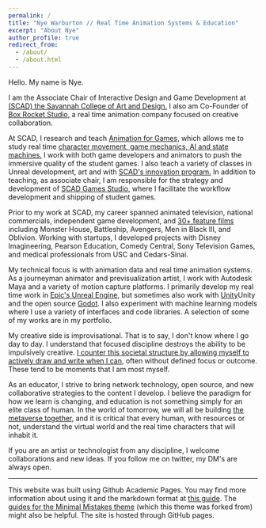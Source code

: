 ```yaml
---
permalink: /
title: "Nye Warburton // Real Time Animation Systems & Education"
excerpt: "About Nye"
author_profile: true
redirect_from:
  - /about/
  - /about.html
---
```


Hello. My name is Nye.


I am the Associate Chair of Interactive Design and Game Development at [(SCAD) the Savannah College of Art and Design.](https://www.scad.edu/academics/programs/interactive-design-and-game-development) I also am Co-Founder of [Box Rocket Studio,](https://www.scad.edu/academics/programs/interactive-design-and-game-development) a real time animation company focused on creative collaboration.

At SCAD, I research and teach [Animation for Games,](http://blog.scad.edu/nwarburt) which allows me to study real time [character movement, game mechanics, AI and state machines.](https://docs.unrealengine.com/en-US/AnimatingObjects/SkeletalMeshAnimation/StateMachines/Overview/index.html) I work with both game developers and animators to push the immersive quality of the student games. I also teach a variety of classes in Unreal development, art and with [SCAD's innovation program.](https://www.scad.edu/about/scadpro) In addition to teaching, as associate chair, I am responsible for the strategy and development of [SCAD Games Studio,](https://scaditgm.blog/scad-games-studio/) where I facilitate the workflow development and shipping of student games.

Prior to my work at SCAD, my career spanned animated television, national commercials, independent game development, and [30+ feature films](https://www.imdb.com/name/nm1100970/) including Monster House, Battleship, Avengers, Men in Black III, and Oblivion. Working with startups, I developed projects with Disney Imagineering, Pearson Education, Comedy Central, Sony Television Games, and medical professionals from USC and Cedars-Sinai.

My technical focus is with animation data and real time animation systems. As a journeyman animator and previsualization artist, I work with Autodesk Maya and a variety of motion capture platforms. I primarily develop my real time work in [Epic's Unreal Engine](https://unrealengine.com), but sometimes also work with [Unity](https://unity.com/)Unity and the open source [Godot](https://godotengine.org/). I also experiment with machine learning models where I use a variety of interfaces and code libraries. A selection of some of my works are in my portfolio.

My creative side is improvisational. That is to say, I don't know where I go day to day. I understand that focused discipline destroys the ability to be impulsively creative. [I counter this societal structure by allowing myself to actively draw and write when I can](http://nyetoon), often without defined focus or outcome. These tend to be moments that I am most myself.

As an educator, I strive to bring network technology, open source, and new collaborative strategies to the content I develop. I believe the paradigm for how we learn is changing, and education is not something simply for an elite class of human. In the world of tomorrow, we will all be building [the metaverse together,](https://www.matthewball.vc/all/themetaverse) and it is critical that every human, with resources or not, understand the virtual world and the real time characters that will inhabit it.

If you are an artist or technologist from any discipline, I welcome collaborations and new ideas. If you follow me on twitter, my DM's are always open.  

------
This website was built using Github Academic Pages. You may find more information about using it and the markdown format at [this guide](https://academicpages.github.io/markdown/). The [guides for the Minimal Mistakes theme](https://mmistakes.github.io/minimal-mistakes/docs/configuration/) (which this theme was forked from) might also be helpful. The site is hosted through GitHub pages.
